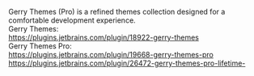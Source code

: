 Gerry Themes (Pro) is a refined themes collection designed for a comfortable development experience.<br/>
Gerry Themes:<br/>
https://plugins.jetbrains.com/plugin/18922-gerry-themes<br/>
Gerry Themes Pro:<br/>
https://plugins.jetbrains.com/plugin/19668-gerry-themes-pro<br/>
https://plugins.jetbrains.com/plugin/26472-gerry-themes-pro-lifetime-
